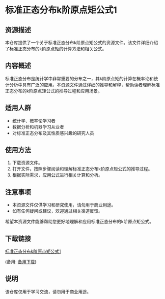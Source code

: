 # 标准正态分布k阶原点矩公式1

## 资源描述

本仓库提供了一个关于标准正态分布k阶原点矩公式的资源文件。该文件详细介绍了标准正态分布的k阶原点矩的计算方法和相关公式。

## 内容概述

标准正态分布是统计学中非常重要的分布之一，其k阶原点矩的计算在概率论和统计分析中具有广泛的应用。本资源文件通过详细的推导和解释，帮助读者理解标准正态分布的k阶原点矩公式的推导过程和应用场景。

## 适用人群

- 统计学、概率论学习者
- 数据分析和机器学习从业者
- 对标准正态分布及其性质感兴趣的研究人员

## 使用方法

1. 下载资源文件。
2. 打开文件，按照步骤阅读和理解标准正态分布k阶原点矩公式的推导过程。
3. 根据实际需求，应用公式进行相关计算和分析。

## 注意事项

- 本资源文件仅供学习和研究使用，请勿用于商业用途。
- 如有任何疑问或建议，欢迎通过相关渠道反馈。

希望本资源文件能够帮助您更好地理解和应用标准正态分布的k阶原点矩公式。

## 下载链接
[标准正态分布k阶原点矩公式1](https://pan.quark.cn/s/6fbc838c5fc0) 

(备用: [备用下载](https://pan.baidu.com/s/1pEFfo4hIgSHQIw5NzGtJUQ?pwd=1234))

## 说明

该仓库仅用于学习交流，请勿用于商业用途。
